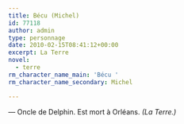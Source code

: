 ```yaml
---
title: Bécu (Michel)
id: 77118
author: admin
type: personnage
date: 2010-02-15T08:41:12+00:00
excerpt: La Terre
novel:
  - terre
rm_character_name_main: 'Bécu '
rm_character_name_secondary: Michel

---
```

— Oncle de Delphin. Est mort à Orléans. _(La Terre.)_